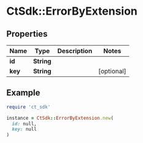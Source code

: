 # CtSdk::ErrorByExtension

## Properties

| Name | Type | Description | Notes |
| ---- | ---- | ----------- | ----- |
| **id** | **String** |  |  |
| **key** | **String** |  | [optional] |

## Example

```ruby
require 'ct_sdk'

instance = CtSdk::ErrorByExtension.new(
  id: null,
  key: null
)
```

